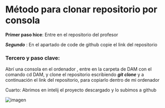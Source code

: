 # Método para clonar repositorio por consola

__Primer paso hice__: Entre en el repositorio del profesor

***Segundo*** : En el apartado de code de github copie el link del repositorio

### Tercero y paso clave: 
Abrí una consola en el ordenador , entre en la carpeta de DAM con el comando cd DAM, y clone el repositorio escribiendo ***git clone*** y a continuación el link del repositorio, para copiarlo dentro de mi ordenador  

Cuarto: Abrimos en intelij el proyecto descargado y lo subimos a github


![imagen](https://static.vecteezy.com/system/resources/previews/017/119/660/non_2x/github-logo-git-hub-icon-with-text-on-white-and-black-background-free-vector.jpg)